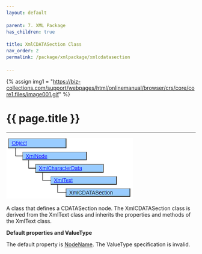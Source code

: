 ```yaml
---
layout: default

parent: 7. XML Package
has_children: true

title: XmlCDATASection Class
nav_order: 2
permalink: /package/xmlpackage/xmlcdatasection

---
```

{% assign img1 = "https://biz-collections.com/support/webpages/html/onlinemanual/browser/crs/core/core1.files/image001.gif" %}

# {{ page.title }}

---

<a href="/img/Package/XML-XmlCDatasectionclass.png" target="_blank">
<img src="/img/Package/XML-XmlCDatasectionclass.png" alt="login image"></a>

A class that defines a CDATASection node. The XmlCDATASection class is derived from the XmlText class and inherits the properties and methods of the XmlText class.

**Default properties and ValueType**

The default property is [NodeName](/package/xmlpackage/xmlnode/properties/NodeName). The ValueType specification is invalid.